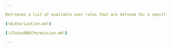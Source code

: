 ```yaml
---

Retrieves a list of available user roles that are defined for a specified iTwin.

{!Authorization.md!}

{!iTwinsRBACPermission.md!}

---
```

